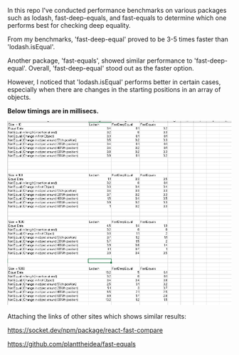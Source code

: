 In this repo I've conducted performance benchmarks on various packages such as lodash, fast-deep-equals, and fast-equals to determine which one performs best for checking deep equality.

From my benchmarks, 'fast-deep-equal' proved to be 3-5 times faster than 'lodash.isEqual'.

Another package, 'fast-equals', showed similar performance to 'fast-deep-equal'. Overall, 'fast-deep-equal' stood out as the faster option. 

However, I noticed that 'lodash.isEqual' performs better in certain cases, especially when there are changes in the starting positions in an array of objects. 

**Below timings are in millisecs.**

![Bencmarking Results - Below timings are in millisecs](image.png)

Attaching the links of other sites which shows similar results:

https://socket.dev/npm/package/react-fast-compare

https://github.com/planttheidea/fast-equals   

